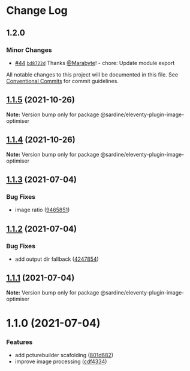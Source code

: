 # Change Log

## 1.2.0

### Minor Changes

- [#44](https://github.com/sardinedev/eleventy-plugins/pull/44) [`bd8722d`](https://github.com/sardinedev/eleventy-plugins/commit/bd8722d36b49f8686dd3d17aea82e489f5d853a5) Thanks [@Marabyte](https://github.com/Marabyte)! - chore: Update module export

All notable changes to this project will be documented in this file.
See [Conventional Commits](https://conventionalcommits.org) for commit guidelines.

## [1.1.5](https://github.com/sardinedev/eleventy-plugins/compare/@sardine/eleventy-plugin-image-optimiser@1.1.4...@sardine/eleventy-plugin-image-optimiser@1.1.5) (2021-10-26)

**Note:** Version bump only for package @sardine/eleventy-plugin-image-optimiser

## [1.1.4](https://github.com/sardinedev/eleventy-plugins/compare/@sardine/eleventy-plugin-image-optimiser@1.1.3...@sardine/eleventy-plugin-image-optimiser@1.1.4) (2021-10-26)

**Note:** Version bump only for package @sardine/eleventy-plugin-image-optimiser

## [1.1.3](https://github.com/sardinedev/eleventy-plugins/compare/@sardine/eleventy-plugin-image-optimiser@1.1.2...@sardine/eleventy-plugin-image-optimiser@1.1.3) (2021-07-04)

### Bug Fixes

- image ratio ([9465851](https://github.com/sardinedev/eleventy-plugins/commit/9465851c76e74e3f5b925f2221db1f634a53980b))

## [1.1.2](https://github.com/sardinedev/eleventy-plugins/compare/@sardine/eleventy-plugin-image-optimiser@1.1.1...@sardine/eleventy-plugin-image-optimiser@1.1.2) (2021-07-04)

### Bug Fixes

- add output dir fallback ([4247854](https://github.com/sardinedev/eleventy-plugins/commit/42478542f9b0ed4c2818dd54cd36f06b78358afe))

## [1.1.1](https://github.com/sardinedev/eleventy-plugins/compare/@sardine/eleventy-plugin-image-optimiser@1.1.0...@sardine/eleventy-plugin-image-optimiser@1.1.1) (2021-07-04)

**Note:** Version bump only for package @sardine/eleventy-plugin-image-optimiser

# 1.1.0 (2021-07-04)

### Features

- add pcturebuilder scafolding ([801d682](https://github.com/sardinedev/eleventy-plugins/commit/801d682242100a20997aca1bab4f2ea36236567d))
- improve image processing ([cdf4334](https://github.com/sardinedev/eleventy-plugins/commit/cdf43343ff877b5166f26c286e2e5f6fba67128e))

